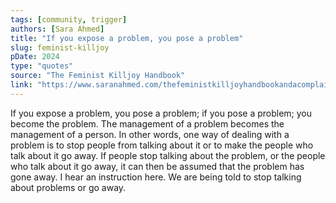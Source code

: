 ```yaml
---
tags: [community, trigger]
authors: [Sara Ahmed]
title: "If you expose a problem, you pose a problem"
slug: feminist-killjoy
pDate: 2024
type: "quotes"
source: "The Feminist Killjoy Handbook"
link: "https://www.saranahmed.com/thefeministkilljoyhandbookandacomplainershandbook"
---
```


If you expose a problem, you pose a problem; if you pose a problem; you become the problem. The management of a problem becomes the management of a person. In other words, one way of dealing with a problem is to stop people from talking about it or to make the people who talk about it go away. If people stop talking about the problem, or the people who talk about it go away, it can then be assumed that the problem has gone away. I hear an instruction here. We are being told to stop talking about problems or go away.
